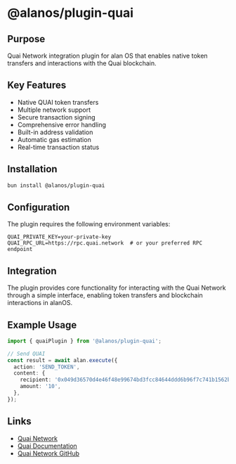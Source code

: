 # @alanos/plugin-quai

## Purpose

Quai Network integration plugin for alan OS that enables native token transfers and interactions with the Quai blockchain.

## Key Features

- Native QUAI token transfers
- Multiple network support
- Secure transaction signing
- Comprehensive error handling
- Built-in address validation
- Automatic gas estimation
- Real-time transaction status

## Installation

```bash
bun install @alanos/plugin-quai
```

## Configuration

The plugin requires the following environment variables:

```env
QUAI_PRIVATE_KEY=your-private-key
QUAI_RPC_URL=https://rpc.quai.network  # or your preferred RPC endpoint
```

## Integration

The plugin provides core functionality for interacting with the Quai Network through a simple interface, enabling token transfers and blockchain interactions in alanOS.

## Example Usage

```typescript
import { quaiPlugin } from '@alanos/plugin-quai';

// Send QUAI
const result = await alan.execute({
  action: 'SEND_TOKEN',
  content: {
    recipient: '0x049d36570d4e46f48e99674bd3fcc84644ddd6b96f7c741b1562b82f9e004dc7',
    amount: '10',
  },
});
```

## Links

- [Quai Network](https://qu.ai/)
- [Quai Documentation](https://docs.qu.ai/)
- [Quai Network GitHub](https://github.com/dominant-strategies)

